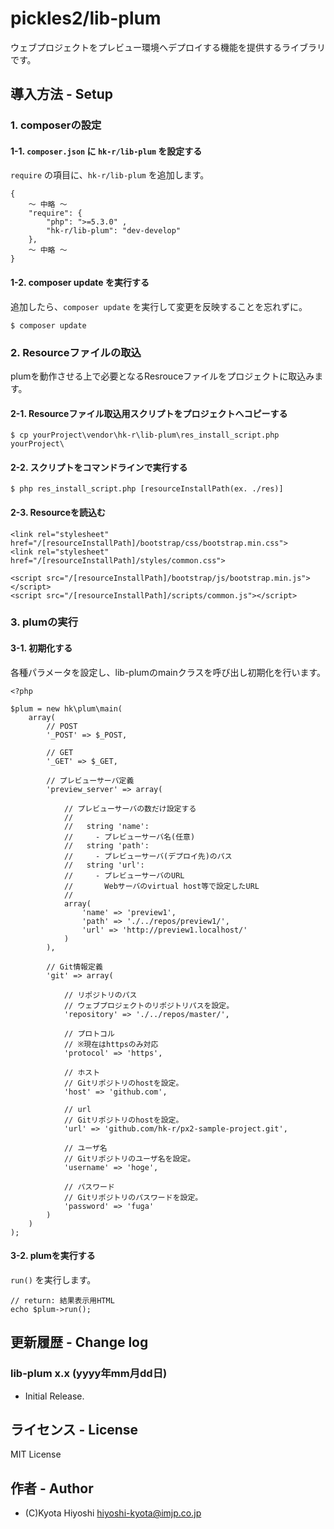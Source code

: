 pickles2/lib-plum
======================

ウェブプロジェクトをプレビュー環境へデプロイする機能を提供するライブラリです。

## 導入方法 - Setup
### 1. composerの設定
#### 1-1. `composer.json` に `hk-r/lib-plum` を設定する

`require` の項目に、`hk-r/lib-plum` を追加します。

```
{
	〜 中略 〜
    "require": {
        "php": ">=5.3.0" ,
        "hk-r/lib-plum": "dev-develop"
    },
	〜 中略 〜
}
```

#### 1-2. composer update を実行する

追加したら、`composer update` を実行して変更を反映することを忘れずに。

```
$ composer update
```

### 2. Resourceファイルの取込
plumを動作させる上で必要となるResrouceファイルをプロジェクトに取込みます。
#### 2-1. Resourceファイル取込用スクリプトをプロジェクトへコピーする
```
$ cp yourProject\vendor\hk-r\lib-plum\res_install_script.php yourProject\
```

#### 2-2. スクリプトをコマンドラインで実行する
```
$ php res_install_script.php [resourceInstallPath(ex. ./res)]
```

#### 2-3. Resourceを読込む
```
<link rel="stylesheet" href="/[resourceInstallPath]/bootstrap/css/bootstrap.min.css">
<link rel="stylesheet" href="/[resourceInstallPath]/styles/common.css">

<script src="/[resourceInstallPath]/bootstrap/js/bootstrap.min.js"></script>
<script src="/[resourceInstallPath]/scripts/common.js"></script>
```

### 3. plumの実行
#### 3-1. 初期化する

各種パラメータを設定し、lib-plumのmainクラスを呼び出し初期化を行います。

```
<?php

$plum = new hk\plum\main(
	array(
		// POST
		'_POST' => $_POST,

		// GET
		'_GET' => $_GET,

		// プレビューサーバ定義
		'preview_server' => array(

			// プレビューサーバの数だけ設定する
			//
			//   string 'name':
			//     - プレビューサーバ名(任意)
			//   string 'path':
			//     - プレビューサーバ(デプロイ先)のパス
			//   string 'url':
			//     - プレビューサーバのURL
			//       Webサーバのvirtual host等で設定したURL
			//
			array(
				'name' => 'preview1',
				'path' => './../repos/preview1/',
				'url' => 'http://preview1.localhost/'
			)
		),

		// Git情報定義
		'git' => array(
			
			// リポジトリのパス
			// ウェブプロジェクトのリポジトリパスを設定。
			'repository' => './../repos/master/',

			// プロトコル
			// ※現在はhttpsのみ対応
			'protocol' => 'https',

			// ホスト
			// Gitリポジトリのhostを設定。
			'host' => 'github.com',

			// url
			// Gitリポジトリのhostを設定。
			'url' => 'github.com/hk-r/px2-sample-project.git',

			// ユーザ名
			// Gitリポジトリのユーザ名を設定。
			'username' => 'hoge',

			// パスワード
			// Gitリポジトリのパスワードを設定。
			'password' => 'fuga'
		)
	)
);
```

#### 3-2. plumを実行する

`run()` を実行します。

```
// return: 結果表示用HTML
echo $plum->run();
```

## 更新履歴 - Change log
### lib-plum x.x (yyyy年mm月dd日)
- Initial Release.

## ライセンス - License
MIT License

## 作者 - Author
- (C)Kyota Hiyoshi hiyoshi-kyota@imjp.co.jp